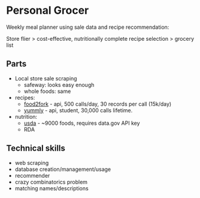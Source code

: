 
# Personal Grocer

Weekly meal planner using sale data and recipe recommendation:

Store flier > cost-effective, nutritionally complete recipe selection > grocery list


## Parts

* Local store sale scraping
	* safeway: looks easy enough
	* whole foods: same
* recipes:
	* [food2fork](http://food2fork.com/about/api) - api, 500 calls/day, 30 records per call (15k/day)
	* [yummly](https://developer.yummly.com/) - api, student, 30,000 calls lifetime.
* nutrition:
	* [usda](http://ndb.nal.usda.gov/ndb/doc/index) - ~9000 foods, requires data.gov API key
	* RDA


## Technical skills

* web scraping
* database creation/management/usage
* recommender
* crazy combinatorics problem
* matching names/descriptions